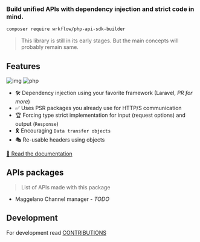### Build unified APIs with dependency injection and strict code in mind.

```bash
composer require wrkflow/php-api-sdk-builder
```

> This library is still in its early stages. But the main concepts will probably remain same.

## Features

![img](https://img.shields.io/badge/PHPStan-8-blue)
![php](https://img.shields.io/badge/PHP-8.1-B0B3D6)

- 🛠 Dependency injection using your favorite framework (Laravel, _PR for more_)
- ✅ Uses PSR packages you already use for HTTP/S communication
- 🏆 Forcing type strict implementation for input (request options) and output (`Response`)
- 🎗 Encouraging `Data transfer objects`
- 🎭 Re-usable headers using objects

[📖 Read the documentation](https://php-sdk-builder.wrk-flow.com)

## APIs packages

> List of APIs made with this package

- Maggelano Channel manager - _TODO_

## Development

For development read [CONTRIBUTIONS](https://php-sdk-builder.wrk-flow.com/contributions)
